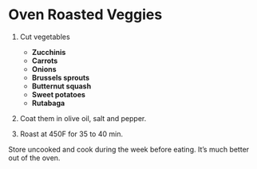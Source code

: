 # Oven Roasted Veggies

1. Cut vegetables

	- **Zucchinis**
	- **Carrots**
	- **Onions**
	- **Brussels sprouts**
	- **Butternut squash**
	- **Sweet potatoes**
	- **Rutabaga**

2. Coat them in olive oil, salt and pepper.

3. Roast at 450F for 35 to 40 min.

Store uncooked and cook during the week before eating. It’s much better out of the oven.
